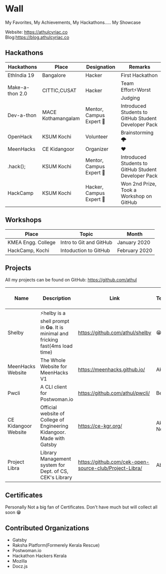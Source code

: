 # Wall
My Favorites, My Achievements, My Hackathons..... My Showcase

Website: https://athulcyriac.co    
Blog:https://blog.athulcyriac.co

## Hackathons

| Hackathons | Place | Designation | Remarks |
|------------|-------|-------------|---------|
|EthIndia 19|Bangalore|Hacker|First Hackathon|
|Make-a-thon 2.0|CITTIC,CUSAT|Hacker|Team Effort⚡️Worst Judging|
|Dev-a-thon|MACE Kothamangalam|Mentor, Campus Expert 🚩|Introduced Students to GitHub Student Developer Pack|
|OpenHack|KSUM Kochi|Volunteer|Brainstorming 🌩|
|MeenHacks|CE Kidangoor|Organizer|❤️|
|.hack();|KSUM Kochi|Mentor, Campus Expert 🚩|Introduced Students to GitHub Student Developer Pack|
|HackCamp|KSUM Kochi|Hacker, Campus Expert 🚩|Won 2nd Prize, Took a Workshop on GitHub|

## Workshops

|Place|Topic|Month|
|---|---|---|
|KMEA Engg. College| Intro to Git and GitHub|January 2020|
|HackCamp, Kochi| Intoduction to GitHub|February 2020|

## Projects

All my projects can be found on GitHub: https://github.com/athul


|Name|Description|Link|Team/Contributors|Stars on GitHub|
|---|---|---|---|---|
|Shelby|⚡️helby is a shell prompt in **Go**. It is minimal and fricking fast(4ms load time)|https://github.com/athul/shelby| 😁| 108|
|MeenHacks Website| The Whole Website for MeenHacks V1| https://meenhacks.github.io/| Akshay U|10|
|Pwcli|A CLI client for Postwoman.io|https://github.com/athul/pwcli/| Ben Morrison|19|
|CE Kidangoor Website|Official website of College of Engineering Kidangoor. Made with Gatsby|https://ce-kgr.org/|Akshay U,Samanyu Neelson,Akhil M P|6|
|Project Libra|Library Management system for Dept. of CS, CEK's Library|https://github.com/cek-open-source-club/Project-Libra/|Abhinav P|25|

## Certificates

Personally Not a big fan of Certificates. Don't have much but will collect all soon 😁

## Contributed Organizations
- Gatsby
- Raksha Platform(Formerely Kerala Rescue)
- Postwoman.io
- Hackathon Hackers Kerala
- Mozilla
- Docz.js